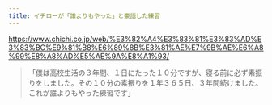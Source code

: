 ```yaml
---
title: イチローが「誰よりもやった」と豪語した練習
---
```


https://www.chichi.co.jp/web/%E3%82%A4%E3%83%81%E3%83%AD%E3%83%BC%E9%81%B8%E6%89%8B%E3%81%AE%E7%9B%AE%E6%A8%99%E8%A8%AD%E5%AE%9A%E8%A1%93/

> 「僕は高校生活の３年間、１日にたった１０分ですが、寝る前に必ず素振りをしました。その１０分の素振りを１年３６５日、３年間続けました。これが誰よりもやった練習です」

